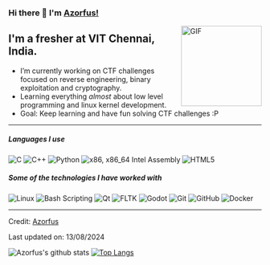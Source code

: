 ### Hi there 👋 I'm [Azorfus!](https://github.com/azorfus/azorfus/)

<img align="right" alt="GIF" height="160px" src="https://media.giphy.com/media/Ah3zHH7hvsSB2/giphy.gif" />

## I'm a fresher at VIT Chennai, India.

- I’m currently working on CTF challenges focused on reverse engineering, binary exploitation and cryptography.
- Learning everything *almost* about low level programming and linux kernel development. 
- Goal: Keep learning and have fun solving CTF challenges :P

---

##### Languages I use

![C](https://img.shields.io/badge/-C-000000?style=flat&logo=c)
![C++](https://img.shields.io/badge/-C++-000000?style=flat&logo=c%2B%2B)
![Python](https://img.shields.io/badge/-Python-000000?style=flat&logo=python)
![x86, x86_64 Intel Assembly](https://img.shields.io/badge/-Intel_Assembly-000000?style=flat&logo=intel)
![HTML5](https://img.shields.io/badge/-HTML5-000000?style=flat&logo=html5)

##### Some of the technologies I have worked with

![Linux](https://img.shields.io/badge/-Linux-222222?style=flat&logo=linux&logoColor=FCC624)
![Bash Scripting](https://img.shields.io/badge/-Bash_Scripting-000000?style=flat&logo=gnubash)
![Qt](https://img.shields.io/badge/-Qt-000000?style=flat&logo=qt)
![FLTK](https://img.shields.io/badge/-FLTK-000000?style=flat)
![Godot](https://img.shields.io/badge/-Godot-000000?style=flat&logo=godotengine)
![Git](https://img.shields.io/badge/-Git-222222?style=flat&logo=git&logoColor=F05032)
![GitHub](https://img.shields.io/badge/-GitHub-222222?style=flat&logo=github&logoColor=181717)
![Docker](https://img.shields.io/badge/-Docker-black?style=flat-square&logo=docker)
<br/>

---

Credit: [Azorfus](https://github.com/azorfus)

Last updated on: 13/08/2024

![Azorfus's github stats](https://github-readme-stats.vercel.app/api?username=azorfus&show_icons=true&title_color=ffc857&icon_color=8ac926&text_color=daf7dc&bg_color=151515&hide=["stars"])
[![Top Langs](https://github-readme-stats.vercel.app/api/top-langs/?username=azorfus&layout=compact&text_color=daf7dc&bg_color=151515)](https://github.com/anuraghazra/github-readme-stats)
